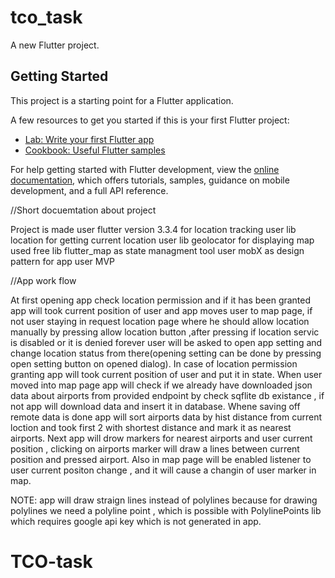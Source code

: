 # tco_task

A new Flutter project.

## Getting Started

This project is a starting point for a Flutter application.

A few resources to get you started if this is your first Flutter project:

- [Lab: Write your first Flutter app](https://docs.flutter.dev/get-started/codelab)
- [Cookbook: Useful Flutter samples](https://docs.flutter.dev/cookbook)

For help getting started with Flutter development, view the
[online documentation](https://docs.flutter.dev/), which offers tutorials,
samples, guidance on mobile development, and a full API reference.

//Short docuemtation about project 

Project is made user flutter version 3.3.4
for location tracking user lib location 
for getting current location user lib geolocator 
for displaying map used free lib flutter_map
as state managment tool user mobX
as design pattern for app user MVP

//App work flow 

At first opening app check location permission and if it has been granted app will took current position of user and app moves user to map page, if not user staying in request location page where he should allow location manually by pressing allow location button ,after pressing if location servic is disabled or it is denied forever user will be asked to open app setting and change location status from there(opening setting can be done by pressing open setting button on opened dialog).
In case of location permission granting app will took current position of user and put it in state.
When user moved into map page app will check if we already have downloaded json data about airports from provided endpoint by check sqflite db existance , if not app will download data and insert it in database.
Whene saving off remote data is done app will sort airports data by hist distance from current loction and took first 2 with shortest distance and mark it as nearest airports.
Next app will drow markers for nearest airports and user current position , clicking on airports marker will draw a lines between current position and pressed airport.
Also in map page will be enabled listener to user current positon change , and it will cause a changin of user marker in map.

NOTE: app will draw straign lines instead of polylines because for drawing polylines we 
need a polyline point , which is possible with PolylinePoints lib which requires google api key which is not generated in app.
# TCO-task
